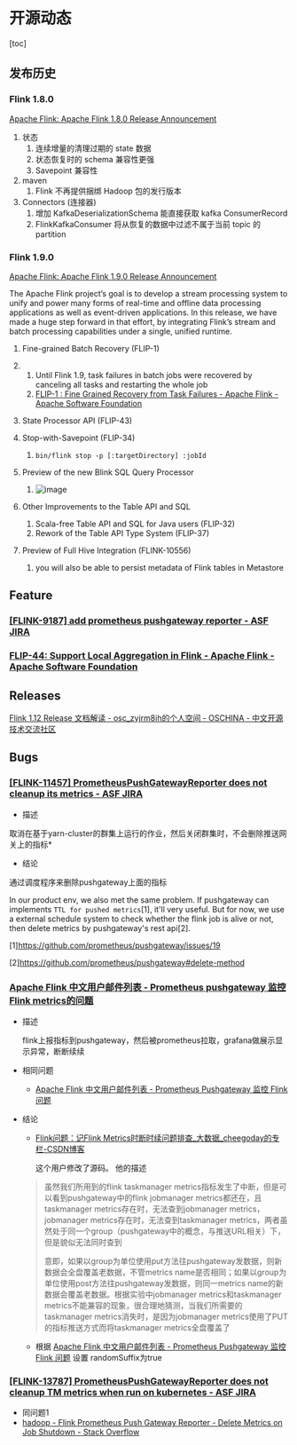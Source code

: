 # 开源动态

[toc]

## 发布历史

### Flink 1.8.0

[Apache Flink: Apache Flink 1.8.0 Release Announcement](https://flink.apache.org/news/2019/04/09/release-1.8.0.html)

1. 状态
   1. 连续增量的清理过期的 state 数据
   2. 状态恢复时的 schema 兼容性更强
   3. Savepoint 兼容性
2. maven
   1. Flink 不再提供捆绑 Hadoop 包的发行版本
3. Connectors (连接器)
   1. 增加 KafkaDeserializationSchema 能直接获取 kafka ConsumerRecord
   2. FlinkKafkaConsumer 将从恢复的数据中过滤不属于当前 topic 的 partition



### Flink 1.9.0

[Apache Flink: Apache Flink 1.9.0 Release Announcement](https://flink.apache.org/news/2019/08/22/release-1.9.0.html)

The Apache Flink project’s goal is to develop a stream processing system to unify and power many forms of real-time and offline data processing applications as well as event-driven applications. In this release, we have made a huge step forward in that effort, by integrating Flink’s stream and batch processing capabilities under a single, unified runtime.

1. Fine-grained Batch Recovery (FLIP-1)

2. 1. Until Flink 1.9, task failures in batch jobs were recovered by canceling all tasks and restarting the whole job
   2. [FLIP-1 : Fine Grained Recovery from Task Failures - Apache Flink - Apache Software Foundation](https://cwiki.apache.org/confluence/display/FLINK/FLIP-1+%3A+Fine+Grained+Recovery+from+Task+Failures)

3. State Processor API (FLIP-43)

4. Stop-with-Savepoint (FLIP-34)

   1. ```shell
      bin/flink stop -p [:targetDirectory] :jobId
      ```

5. Preview of the new Blink SQL Query Processor
   1. ![image](https://static.lovedata.net/21-05-11-f4af23278e40eea0cfb6ae433d22ee64.png)
6. Other Improvements to the Table API and SQL
   1. Scala-free Table API and SQL for Java users (FLIP-32)
   2. Rework of the Table API Type System (FLIP-37)
7. Preview of Full Hive Integration (FLINK-10556)
   1.  you will also be able to persist metadata of Flink tables in Metastore





## Feature

###  [[FLINK-9187] add prometheus pushgateway reporter - ASF JIRA](https://issues.apache.org/jira/browse/FLINK-9187)

### [FLIP-44: Support Local Aggregation in Flink - Apache Flink - Apache Software Foundation](https://cwiki.apache.org/confluence/display/FLINK/FLIP-44%3A+Support+Local+Aggregation+in+Flink)  

## Releases

[Flink 1.12 Release 文档解读 - osc_zyjrm8ih的个人空间 - OSCHINA - 中文开源技术交流社区](https://my.oschina.net/u/4372568/blog/4783300)



## Bugs

###  [[**FLINK-11457**] PrometheusPushGatewayReporter does not cleanup its metrics - ASF JIRA](https://issues.apache.org/jira/browse/FLINK-11457)

- 描述

取消在基于yarn-cluster的群集上运行的作业，然后关闭群集时，不会删除推送网关上的指标*

- 结论

通过调度程序来删除pushgateway上面的指标

In our product env, we also met the same problem. If pushgateway can implements `TTL for pushed metrics`[1], it'll very useful. But for now, we use a external schedule system to check whether the flink job is alive or not, then delete metrics by pushgateway's rest api[2].

[1]https://github.com/prometheus/pushgateway/issues/19

[2]https://github.com/prometheus/pushgateway#delete-method



### [Apache Flink 中文用户邮件列表 - Prometheus pushgateway 监控 Flink metrics的问题](http://apache-flink.147419.n8.nabble.com/Prometheus-pushgateway-Flink-metrics-td3028.html#a3032)

- 描述

  flink上报指标到pushgateway，然后被prometheus拉取，grafana做展示显示异常，断断续续

- 相同问题

  - [Apache Flink 中文用户邮件列表 - Prometheus Pushgateway 监控 Flink 问题](http://apache-flink.147419.n8.nabble.com/Prometheus-Pushgateway-Flink-td3041.html)

- 结论

  - [Flink问题：记Flink Metrics时断时续问题排查_大数据_cheegoday的专栏-CSDN博客](https://blog.csdn.net/daijiguo/article/details/105453643) 

    这个用户修改了源码。 他的描述

  >  虽然我们所用到的flink taskmanager metrics指标发生了中断，但是可以看到pushgateway中的flink jobmanager metrics都还在，且taskmanager metrics存在时，无法查到jobmanager metrics，jobmanager metrics存在时，无法查到taskmanager metrics，两者虽然处于同一个group（pushgateway中的概念，与推送URL相关）下，但是貌似无法同时查到
  >
  > 意即，如果以group为单位使用put方法往pushgateway发数据，则新数据会全盘覆盖老数据，不管metrics name是否相同；如果以group为单位使用post方法往pushgateway发数据，则同一metrics name的新数据会覆盖老数据。根据实验中jobmanager metrics和taskmanager metrics不能兼容的现象，很合理地猜测，当我们所需要的taskmanager metrics消失时，是因为jobmanager metrics使用了PUT的指标推送方式而将taskmanager metrics全盘覆盖了

  - 根据 [Apache Flink 中文用户邮件列表 - Prometheus Pushgateway 监控 Flink 问题](http://apache-flink.147419.n8.nabble.com/Prometheus-Pushgateway-Flink-td3041.html)  设置 randomSuffix为true

### [[FLINK-13787] PrometheusPushGatewayReporter does not cleanup TM metrics when run on kubernetes - ASF JIRA](https://issues.apache.org/jira/browse/FLINK-13787)

-  同问题1
- [hadoop - Flink Prometheus Push Gateway Reporter - Delete Metrics on Job Shutdown - Stack Overflow](https://stackoverflow.com/questions/54420498/flink-prometheus-push-gateway-reporter-delete-metrics-on-job-shutdown)

